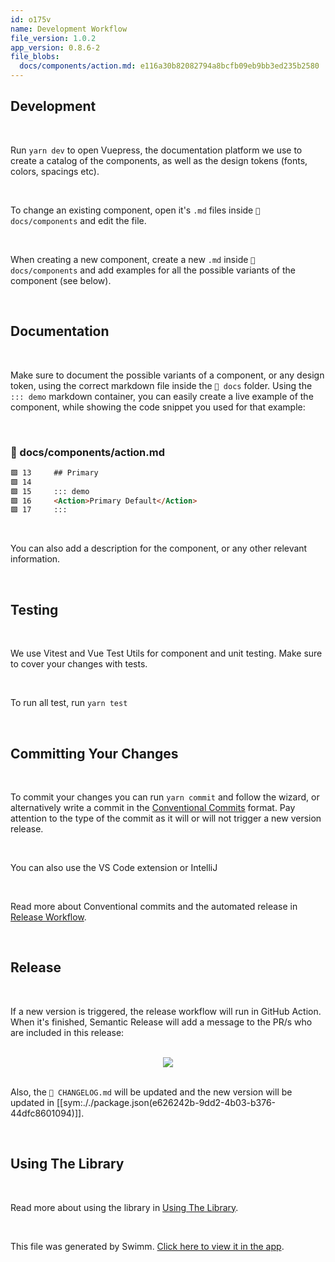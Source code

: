 ```yaml
---
id: o175v
name: Development Workflow
file_version: 1.0.2
app_version: 0.8.6-2
file_blobs:
  docs/components/action.md: e116a30b82082794a8bcfb09eb9bb3ed235b2580
---
```


## Development

<br/>

Run `yarn dev` to open Vuepress, the documentation platform we use to create a catalog of the components, as well as the design tokens (fonts, colors, spacings etc).

<br/>

To change an existing component, open it's `.md` files inside `📄 docs/components` and edit the file.

<br/>

When creating a new component, create a new `.md` inside `📄 docs/components` and add examples for all the possible variants of the component (see below).

<br/>

## Documentation

<br/>

Make sure to document the possible variants of a component, or any design token, using the correct markdown file inside the `📄 docs` folder. Using the `::: demo` markdown container, you can easily create a live example of the component, while showing the code snippet you used for that example:

<br/>

<!-- NOTE-swimm-snippet: the lines below link your snippet to Swimm -->
### 📄 docs/components/action.md
```markdown
🟩 13     ## Primary
🟩 14     
🟩 15     ::: demo
🟩 16     <Action>Primary Default</Action>
🟩 17     :::
```

<br/>

You can also add a description for the component, or any other relevant information.

<br/>

## Testing

<br/>

We use Vitest and Vue Test Utils for component and unit testing. Make sure to cover your changes with tests.

<br/>

To run all test, run `yarn test`

<br/>

## Committing Your Changes

<br/>

To commit your changes you can run `yarn commit` and follow the wizard, or alternatively write a commit in the [Conventional Commits](https://www.conventionalcommits.org/en/v1.0.0/) format. Pay attention to the type of the commit as it will or will not trigger a new version release.

<br/>

You can also use the VS Code extension or IntelliJ

<br/>

Read more about Conventional commits and the automated release in [Release Workflow](release-workflow.lnjwx.sw.md).

<br/>

## Release

<br/>

If a new version is triggered, the release workflow will run in GitHub Action. When it's finished, Semantic Release will add a message to the PR/s who are included in this release:

<br/>

<div align="center"><img src="https://firebasestorage.googleapis.com/v0/b/swimmio-content/o/repositories%2Fpw8tVz0TAgLaoHABDlsw%2F2bc25b5d-0d79-43ab-9714-f5d7b4ccd520.png?alt=media&token=b9dac950-10ab-407a-bab0-787e6a16e414" style="width:'50%'"/></div>

<br/>

Also, the `📄 CHANGELOG.md` will be updated and the new version will be updated in [[sym:././package.json(e626242b-9dd2-4b03-b376-44dfc8601094)]].

<br/>

## Using The Library

<br/>

Read more about using the library in [Using The Library](using-the-library.bc324.sw.md).

<br/>

This file was generated by Swimm. [Click here to view it in the app](https://app.swimm.io/repos/pw8tVz0TAgLaoHABDlsw/docs/o175v).